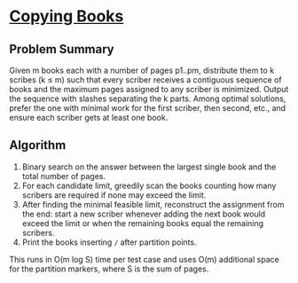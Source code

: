 # [Copying Books](https://www.spoj.com/problems/BOOKS1/)

## Problem Summary
Given m books each with a number of pages p1..pm, distribute them to k scribes (k ≤ m) such that every scriber receives a contiguous sequence of books and the maximum pages assigned to any scriber is minimized. Output the sequence with slashes separating the k parts. Among optimal solutions, prefer the one with minimal work for the first scriber, then second, etc., and ensure each scriber gets at least one book.

## Algorithm
1. Binary search on the answer between the largest single book and the total number of pages.
2. For each candidate limit, greedily scan the books counting how many scribers are required if none may exceed the limit.
3. After finding the minimal feasible limit, reconstruct the assignment from the end: start a new scriber whenever adding the next book would exceed the limit or when the remaining books equal the remaining scribers.
4. Print the books inserting ` / ` after partition points.

This runs in O(m log S) time per test case and uses O(m) additional space for the partition markers, where S is the sum of pages.
